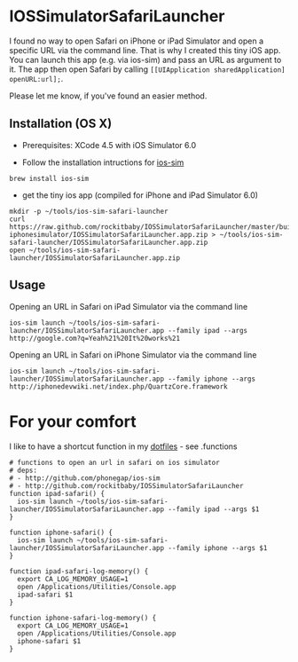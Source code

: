 # IOSSimulatorSafariLauncher

I found no way to open Safari on iPhone or iPad Simulator and open a specific URL via the command line.
That is why I created this tiny iOS app.
You can launch this app (e.g. via ios-sim) and pass an URL as argument to it. The app then open Safari by calling `[[UIApplication sharedApplication] openURL:url];`.

Please let me know, if you've found an easier method.

## Installation (OS X)

* Prerequisites: XCode 4.5 with iOS Simulator 6.0

* Follow the installation intructions for [ios-sim](https://github.com/phonegap/ios-sim)
```
brew install ios-sim
```

* get the tiny ios app (compiled for iPhone and iPad Simulator 6.0)
```
mkdir -p ~/tools/ios-sim-safari-launcher
curl https://raw.github.com/rockitbaby/IOSSimulatorSafariLauncher/master/build/Debug-iphonesimulator/IOSSimulatorSafariLauncher.app.zip > ~/tools/ios-sim-safari-launcher/IOSSimulatorSafariLauncher.app.zip
open ~/tools/ios-sim-safari-launcher/IOSSimulatorSafariLauncher.app.zip
```

## Usage

Opening an URL in Safari on iPad Simulator via the command line
```
ios-sim launch ~/tools/ios-sim-safari-launcher/IOSSimulatorSafariLauncher.app --family ipad --args http://google.com?q=Yeah%21%20It%20works%21
```

Opening an URL in Safari on iPhone Simulator via the command line
```
ios-sim launch ~/tools/ios-sim-safari-launcher/IOSSimulatorSafariLauncher.app --family iphone --args http://iphonedevwiki.net/index.php/QuartzCore.framework
```

# For your comfort
I like to have a shortcut function in my [dotfiles](https://github.com/rockitbaby/dotfiles) - see .functions

```
# functions to open an url in safari on ios simulator
# deps:
# - http://github.com/phonegap/ios-sim
# - http://github.com/rockitbaby/IOSSimulatorSafariLauncher
function ipad-safari() {
  ios-sim launch ~/tools/ios-sim-safari-launcher/IOSSimulatorSafariLauncher.app --family ipad --args $1
}

function iphone-safari() {
  ios-sim launch ~/tools/ios-sim-safari-launcher/IOSSimulatorSafariLauncher.app --family iphone --args $1
}

function ipad-safari-log-memory() {
  export CA_LOG_MEMORY_USAGE=1
  open /Applications/Utilities/Console.app
  ipad-safari $1
}

function iphone-safari-log-memory() {
  export CA_LOG_MEMORY_USAGE=1
  open /Applications/Utilities/Console.app
  iphone-safari $1
}
```

